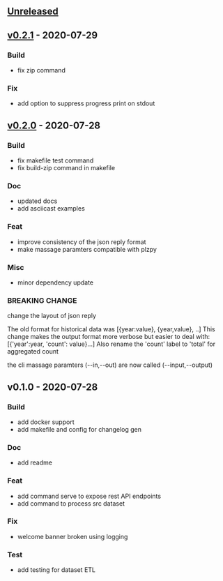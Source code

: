<a name="unreleased"></a>
## [Unreleased]


<a name="v0.2.1"></a>
## [v0.2.1] - 2020-07-29
### Build
- fix zip command

### Fix
- add option to suppress progress print on stdout


<a name="v0.2.0"></a>
## [v0.2.0] - 2020-07-28
### Build
- fix makefile test command
- fix build-zip command in makefile

### Doc
- updated docs
- add asciicast examples

### Feat
- improve consistency of the json reply format
- make massage paramters compatible with plzpy

### Misc
- minor dependency update

### BREAKING CHANGE

change the layout of json reply

The old format for historical data was [{year:value}, {year,value}, ..]
This change makes the output format more verbose but easier to deal with:
[{'year':year, 'count': value}...]
Also rename the 'count' label to 'total' for aggregated count

the cli massage paramters (--in,--out) are now called (--input,--output)


<a name="v0.1.0"></a>
## v0.1.0 - 2020-07-28
### Build
- add docker support
- add makefile and config for changelog gen

### Doc
- add readme

### Feat
- add command serve to expose  rest API endpoints
- add command to process src dataset

### Fix
- welcome banner broken using logging

### Test
- add testing for dataset ETL


[Unreleased]: https://github.com/noandrea/plz/compare/v0.2.1...HEAD
[v0.2.1]: https://github.com/noandrea/plz/compare/v0.2.0...v0.2.1
[v0.2.0]: https://github.com/noandrea/plz/compare/v0.1.0...v0.2.0
